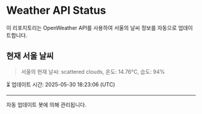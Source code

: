 
# Weather API Status

이 리포지토리는 OpenWeather API를 사용하여 서울의 날씨 정보를 자동으로 업데이트합니다.

## 현재 서울 날씨
> 서울의 현재 날씨: scattered clouds, 온도: 14.76°C, 습도: 94%

⏳ 업데이트 시간: 2025-05-30 18:23:06 (UTC)

---
자동 업데이트 봇에 의해 관리됩니다.
